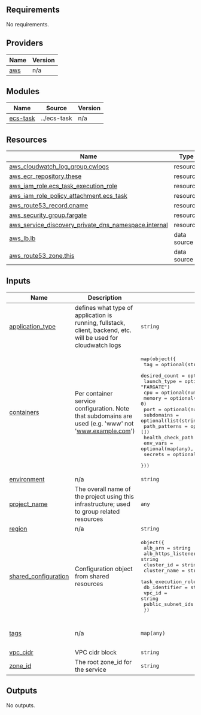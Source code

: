 ## Requirements

No requirements.

## Providers

| Name | Version |
|------|---------|
| <a name="provider_aws"></a> [aws](#provider\_aws) | n/a |

## Modules

| Name | Source | Version |
|------|--------|---------|
| <a name="module_ecs-task"></a> [ecs-task](#module\_ecs-task) | ../ecs-task | n/a |

## Resources

| Name | Type |
|------|------|
| [aws_cloudwatch_log_group.cwlogs](https://registry.terraform.io/providers/hashicorp/aws/latest/docs/resources/cloudwatch_log_group) | resource |
| [aws_ecr_repository.these](https://registry.terraform.io/providers/hashicorp/aws/latest/docs/resources/ecr_repository) | resource |
| [aws_iam_role.ecs_task_execution_role](https://registry.terraform.io/providers/hashicorp/aws/latest/docs/resources/iam_role) | resource |
| [aws_iam_role_policy_attachment.ecs_task](https://registry.terraform.io/providers/hashicorp/aws/latest/docs/resources/iam_role_policy_attachment) | resource |
| [aws_route53_record.cname](https://registry.terraform.io/providers/hashicorp/aws/latest/docs/resources/route53_record) | resource |
| [aws_security_group.fargate](https://registry.terraform.io/providers/hashicorp/aws/latest/docs/resources/security_group) | resource |
| [aws_service_discovery_private_dns_namespace.internal](https://registry.terraform.io/providers/hashicorp/aws/latest/docs/resources/service_discovery_private_dns_namespace) | resource |
| [aws_lb.lb](https://registry.terraform.io/providers/hashicorp/aws/latest/docs/data-sources/lb) | data source |
| [aws_route53_zone.this](https://registry.terraform.io/providers/hashicorp/aws/latest/docs/data-sources/route53_zone) | data source |

## Inputs

| Name | Description | Type | Default | Required |
|------|-------------|------|---------|:--------:|
| <a name="input_application_type"></a> [application\_type](#input\_application\_type) | defines what type of application is running, fullstack, client, backend, etc. will be used for cloudwatch logs | `string` | n/a | yes |
| <a name="input_containers"></a> [containers](#input\_containers) | Per container service configuration. Note that subdomains are used (e.g. 'www' not 'www.example.com') | <pre>map(object({<br>    tag               = optional(string, "latest")<br>    desired_count     = optional(number, 1)<br>    launch_type       = optional(string, "FARGATE")<br>    cpu               = optional(number, 0)<br>    memory            = optional(number, 0)<br>    port              = optional(number, 80)<br>    subdomains        = optional(list(string), [])<br>    path_patterns     = optional(list(string), [])<br>    health_check_path = optional(string, "/")<br>    env_vars          = optional(map(any), {})<br>    secrets           = optional(map(any), {})<br>  }))</pre> | n/a | yes |
| <a name="input_environment"></a> [environment](#input\_environment) | n/a | `string` | n/a | yes |
| <a name="input_project_name"></a> [project\_name](#input\_project\_name) | The overall name of the project using this infrastructure; used to group related resources | `any` | n/a | yes |
| <a name="input_region"></a> [region](#input\_region) | n/a | `string` | n/a | yes |
| <a name="input_shared_configuration"></a> [shared\_configuration](#input\_shared\_configuration) | Configuration object from shared resources | <pre>object({<br>    alb_arn                 = string<br>    alb_https_listener_arn  = string<br>    cluster_id              = string<br>    cluster_name            = string<br>    task_execution_role_arn = string<br>    db_identifier           = string<br>    vpc_id                  = string<br>    public_subnet_ids       = set(string)<br>  })</pre> | n/a | yes |
| <a name="input_tags"></a> [tags](#input\_tags) | n/a | `map(any)` | <pre>{<br>  "terraform_managed": "true"<br>}</pre> | no |
| <a name="input_vpc_cidr"></a> [vpc\_cidr](#input\_vpc\_cidr) | VPC cidr block | `string` | n/a | yes |
| <a name="input_zone_id"></a> [zone\_id](#input\_zone\_id) | The root zone\_id for the service | `string` | n/a | yes |

## Outputs

No outputs.
